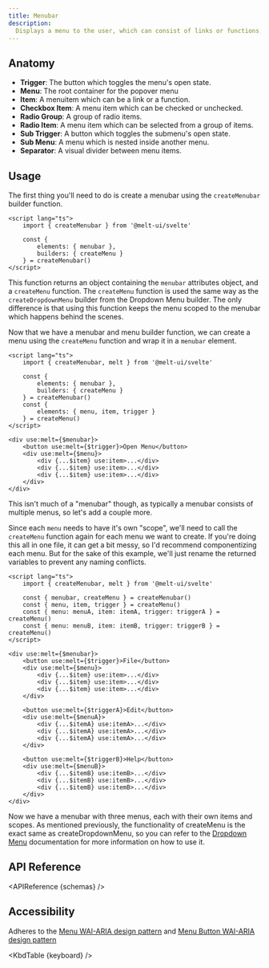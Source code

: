 ```yaml
---
title: Menubar
description:
  Displays a menu to the user, which can consist of links or functions, triggered by a button.
---
```


<script>
    import { APIReference, KbdTable } from '$lib/docs/components'
    export let schemas
    export let keyboard
</script>

## Anatomy

- **Trigger**: The button which toggles the menu's open state.
- **Menu**: The root container for the popover menu
- **Item**: A menuitem which can be a link or a function.
- **Checkbox Item**: A menu item which can be checked or unchecked.
- **Radio Group**: A group of radio items.
- **Radio Item**: A menu item which can be selected from a group of items.
- **Sub Trigger**: A button which toggles the submenu's open state.
- **Sub Menu**: A menu which is nested inside another menu.
- **Separator**: A visual divider between menu items.

## Usage

The first thing you'll need to do is create a menubar using the `createMenubar` builder function.

```svelte {4-7}
<script lang="ts">
	import { createMenubar } from '@melt-ui/svelte'

	const {
		elements: { menubar },
		builders: { createMenu }
	} = createMenubar()
</script>
```

This function returns an object containing the `menubar` attributes object, and a `createMenu`
function. The `createMenu` function is used the same way as the `createDropdownMenu` builder from
the Dropdown Menu builder. The only difference is that using this function keeps the menu scoped to
the menubar which happens behind the scenes.

Now that we have a menubar and menu builder function, we can create a menu using the `createMenu`
function and wrap it in a `menubar` element.

```svelte {5, 8-10}
<script lang="ts">
	import { createMenubar, melt } from '@melt-ui/svelte'

	const {
		elements: { menubar },
		builders: { createMenu }
	} = createMenubar()
	const {
		elements: { menu, item, trigger }
	} = createMenu()
</script>

<div use:melt={$menubar}>
	<button use:melt={$trigger}>Open Menu</button>
	<div use:melt={$menu}>
		<div {...$item} use:item>...</div>
		<div {...$item} use:item>...</div>
		<div {...$item} use:item>...</div>
	</div>
</div>
```

This isn't much of a "menubar" though, as typically a menubar consists of multiple menus, so let's
add a couple more.

Since each `menu` needs to have it's own "scope", we'll need to call the `createMenu` function again
for each menu we want to create. If you're doing this all in one file, it can get a bit messy, so
I'd recommend componentizing each menu. But for the sake of this example, we'll just rename the
returned variables to prevent any naming conflicts.

```svelte {6-7}
<script lang="ts">
	import { createMenubar, melt } from '@melt-ui/svelte'

	const { menubar, createMenu } = createMenubar()
	const { menu, item, trigger } = createMenu()
	const { menu: menuA, item: itemA, trigger: triggerA } = createMenu()
	const { menu: menuB, item: itemB, trigger: triggerB } = createMenu()
</script>

<div use:melt={$menubar}>
	<button use:melt={$trigger}>File</button>
	<div use:melt={$menu}>
		<div {...$item} use:item>...</div>
		<div {...$item} use:item>...</div>
		<div {...$item} use:item>...</div>
	</div>

	<button use:melt={$triggerA}>Edit</button>
	<div use:melt={$menuA}>
		<div {...$itemA} use:itemA>...</div>
		<div {...$itemA} use:itemA>...</div>
		<div {...$itemA} use:itemA>...</div>
	</div>

	<button use:melt={$triggerB}>Help</button>
	<div use:melt={$menuB}>
		<div {...$itemB} use:itemB>...</div>
		<div {...$itemB} use:itemB>...</div>
		<div {...$itemB} use:itemB>...</div>
	</div>
</div>
```

Now we have a menubar with three menus, each with their own items and scopes. As mentioned
previously, the functionality of createMenu is the exact same as createDropdownMenu, so you can
refer to the [Dropdown Menu](/docs/builders/dropdown-menu) documentation for more information on how
to use it.

## API Reference

<APIReference {schemas} />

## Accessibility

Adheres to the [Menu WAI-ARIA design pattern](https://www.w3.org/WAI/ARIA/apg/patterns/menubar/) and
[Menu Button WAI-ARIA design pattern](https://www.w3.org/WAI/ARIA/apg/patterns/menubutton/)

<KbdTable {keyboard} />
